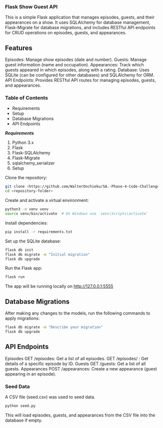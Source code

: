 ### Flask Show Guest API
This is a simple Flask application that manages episodes, guests, and their appearances on a show. It uses SQLAlchemy for database management, Flask-Migrate for database migrations, and includes RESTful API endpoints for CRUD operations on episodes, guests, and appearances.

## Features 
Episodes: Manage show episodes (date and number).
Guests: Manage guest information (name and occupation).
Appearances: Track which guests appeared in which episodes, along with a rating.
Database: Uses SQLite (can be configured for other databases) and SQLAlchemy for ORM.
API Endpoints: Provides RESTful API routes for managing episodes, guests, and appearances.

### Table of Contents
- Requirements
- Setup
- Database Migrations
- API Endpoints


***Requirements***
1. Python 3.x
2. Flask
3. Flask-SQLAlchemy
4. Flask-Migrate
5. sqlalchemy_serializer
6. Setup

Clone the repository:

```bash
git clone <https://github.com/WalterOnchieku/SA.-Phase-4-Code-Challenge-Late-Show>
cd <repository-folder>
```
Create and activate a virtual environment:

```bash
python3 -m venv venv
source venv/bin/activate  # On Windows use `venv\Scripts\activate`
```

Install dependencies:

```bash
pip install -r requirements.txt
```
Set up the SQLite database:

```bash
flask db init
flask db migrate -m "Initial migration"
flask db upgrade
```

Run the Flask app:

```bash
flask run
```
The app will be running locally on http://127.0.0.1:5555

## Database Migrations
After making any changes to the models, run the following commands to apply migrations:

```bash
flask db migrate -m "Describe your migration"
flask db upgrade
```
## API Endpoints
Episodes
GET /episodes: Get a list of all episodes.
GET /episodes/
: Get details of a specific episode by ID.
Guests
GET /guests: Get a list of all guests.
Appearances
POST /appearances: Create a new appearance (guest appearing in an episode).

### Seed Data 
A CSV file (seed.csv) was used to seed data. 

```bash
python seed.py
```
This will load episodes, guests, and appearances from the CSV file into the database if empty.